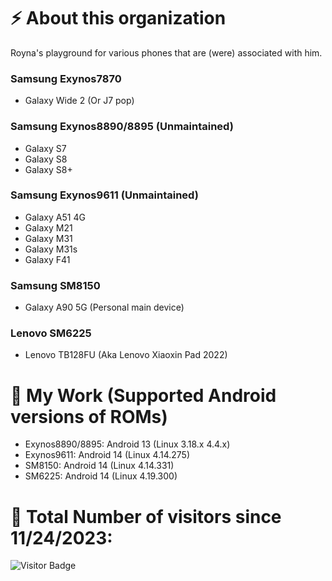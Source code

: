 # ⚡ About this organization

Royna's playground for various phones that are (were) associated with him.

### Samsung Exynos7870
- Galaxy Wide 2 (Or J7 pop)
### Samsung Exynos8890/8895 (Unmaintained)
- Galaxy S7
- Galaxy S8
- Galaxy S8+
### Samsung Exynos9611 (Unmaintained)
- Galaxy A51 4G
- Galaxy M21
- Galaxy M31
- Galaxy M31s
- Galaxy F41
### Samsung SM8150
- Galaxy A90 5G (Personal main device)
### Lenovo SM6225
- Lenovo TB128FU (Aka Lenovo Xiaoxin Pad 2022)

# 🔭 My Work (Supported Android versions of ROMs)
- Exynos8890/8895: Android 13 (Linux 3.18.x 4.4.x)
- Exynos9611: Android 14 (Linux 4.14.275)
- SM8150: Android 14 (Linux 4.14.331)
- SM6225: Android 14 (Linux 4.19.300)

# 🤔 Total Number of visitors since 11/24/2023:
![Visitor Badge](https://visitor-badge.laobi.icu/badge?page_id=Roynas-Android-Playground)
